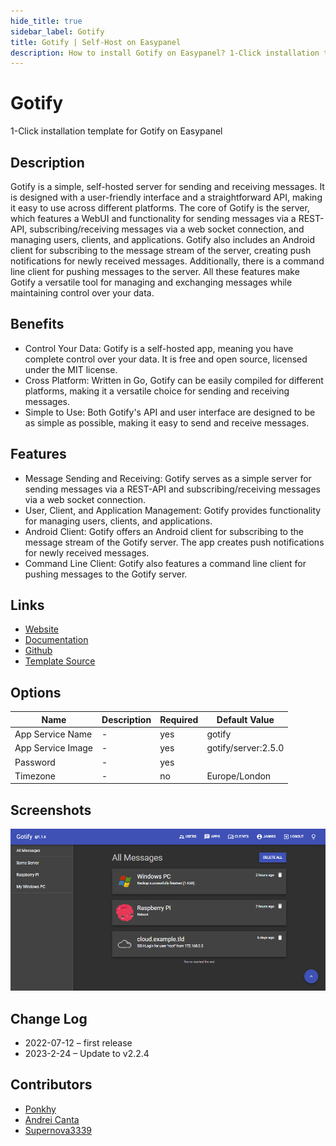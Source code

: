 ```yaml
---
hide_title: true
sidebar_label: Gotify
title: Gotify | Self-Host on Easypanel
description: How to install Gotify on Easypanel? 1-Click installation template for Gotify on Easypanel
---
```


<!-- generated -->

# Gotify

1-Click installation template for Gotify on Easypanel

## Description

Gotify is a simple, self-hosted server for sending and receiving messages. It is designed with a user-friendly interface and a straightforward API, making it easy to use across different platforms. The core of Gotify is the server, which features a WebUI and functionality for sending messages via a REST-API, subscribing/receiving messages via a web socket connection, and managing users, clients, and applications. Gotify also includes an Android client for subscribing to the message stream of the server, creating push notifications for newly received messages. Additionally, there is a command line client for pushing messages to the server. All these features make Gotify a versatile tool for managing and exchanging messages while maintaining control over your data.

## Benefits

- Control Your Data: Gotify is a self-hosted app, meaning you have complete control over your data. It is free and open source, licensed under the MIT license.
- Cross Platform: Written in Go, Gotify can be easily compiled for different platforms, making it a versatile choice for sending and receiving messages.
- Simple to Use: Both Gotify's API and user interface are designed to be as simple as possible, making it easy to send and receive messages.

## Features

- Message Sending and Receiving: Gotify serves as a simple server for sending messages via a REST-API and subscribing/receiving messages via a web socket connection.
- User, Client, and Application Management: Gotify provides functionality for managing users, clients, and applications.
- Android Client: Gotify offers an Android client for subscribing to the message stream of the Gotify server. The app creates push notifications for newly received messages.
- Command Line Client: Gotify also features a command line client for pushing messages to the Gotify server.

## Links

- [Website](https://gotify.net/)
- [Documentation](https://gotify.net/docs/)
- [Github](https://github.com/gotify)
- [Template Source](https://github.com/easypanel-io/templates/tree/main/templates/gotify)

## Options

Name | Description | Required | Default Value
-|-|-|-
App Service Name | - | yes | gotify
App Service Image | - | yes | gotify/server:2.5.0
Password | - | yes | 
Timezone | - | no | Europe/London

## Screenshots

![Gotify Screenshot](./assets/screenshot.png)

## Change Log

- 2022-07-12 – first release
- 2023-2-24 – Update to v2.2.4

## Contributors

- [Ponkhy](https://github.com/Ponkhy)
- [Andrei Canta](https://github.com/deiucanta)
- [Supernova3339](https://github.com/supernova3339)
